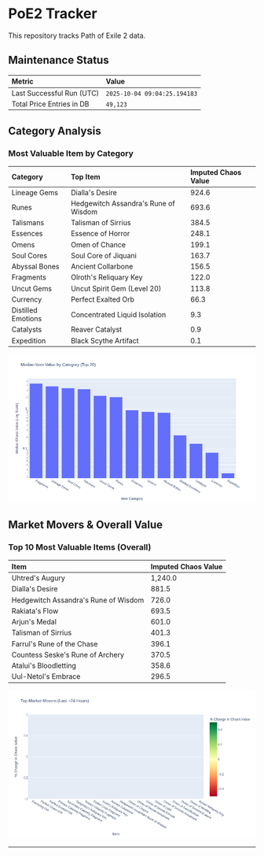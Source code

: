 # PoE2 Tracker

This repository tracks Path of Exile 2 data.

## Maintenance Status

<!-- START_MAINTENANCE -->
| Metric | Value |
|:---|:---|
| Last Successful Run (UTC) | `2025-10-04 09:04:25.194183` |
| Total Price Entries in DB | `49,123` |

<!-- END_MAINTENANCE -->

## Category Analysis

<!-- START_CATEGORY_ANALYSIS -->
### Most Valuable Item by Category
| Category | Top Item | Imputed Chaos Value |
| :--- | :--- | :--- |
| Lineage Gems | Dialla's Desire | 924.6 |
| Runes | Hedgewitch Assandra's Rune of Wisdom | 693.6 |
| Talismans | Talisman of Sirrius | 384.5 |
| Essences | Essence of Horror | 248.1 |
| Omens | Omen of Chance | 199.1 |
| Soul Cores | Soul Core of Jiquani | 163.7 |
| Abyssal Bones | Ancient Collarbone | 156.5 |
| Fragments | Olroth's Reliquary Key | 122.0 |
| Uncut Gems | Uncut Spirit Gem (Level 20) | 113.8 |
| Currency | Perfect Exalted Orb | 66.3 |
| Distilled Emotions | Concentrated Liquid Isolation | 9.3 |
| Catalysts | Reaver Catalyst | 0.9 |
| Expedition | Black Scythe Artifact | 0.1 |


![Category Analysis Chart](charts/category_analysis.png)
<!-- END_ANALYSIS -->

## Market Movers & Overall Value

<!-- START_ANALYSIS -->
### Top 10 Most Valuable Items (Overall)
| Item | Imputed Chaos Value |
| :--- | :--- |
| Uhtred's Augury | 1,240.0 |
| Dialla's Desire | 881.5 |
| Hedgewitch Assandra's Rune of Wisdom | 726.0 |
| Rakiata's Flow | 693.5 |
| Arjun's Medal | 601.0 |
| Talisman of Sirrius | 401.3 |
| Farrul's Rune of the Chase | 396.1 |
| Countess Seske's Rune of Archery | 370.5 |
| Atalui's Bloodletting | 358.6 |
| Uul-Netol's Embrace | 296.5 |


![Market Movers Chart](charts/market_movers.png)
<!-- END_ANALYSIS -->

---
